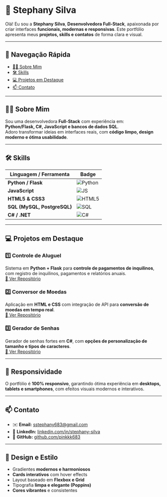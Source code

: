 # 🌸 **Stephany Silva**

Olá! Eu sou a **Stephany Silva**, **Desenvolvedora Full-Stack**, apaixonada por criar interfaces **funcionais, modernas e responsivas**. Este portfólio apresenta meus **projetos, skills e contatos** de forma clara e visual.  

---

## 🔗 **Navegação Rápida**

- [👩‍💻 Sobre Mim](#-sobre-mim)  
- [🛠️ Skills](#-skills)  
- [💻 Projetos em Destaque](#-projetos-em-destaque)  
- [📫 Contato](#-contato)  

---

## 👩‍💻 **Sobre Mim**

Sou uma desenvolvedora **Full-Stack** com experiência em:  
**Python/Flask, C#, JavaScript e bancos de dados SQL**.  
Adoro transformar ideias em interfaces reais, com **código limpo, design moderno e ótima usabilidade**.  

---

## 🛠️ **Skills**

| **Linguagem / Ferramenta** | **Badge** |
|----------------------------|-----------|
| **Python / Flask**         | ![Python](https://img.shields.io/badge/Python-3670A0?style=for-the-badge&logo=python&logoColor=white) |
| **JavaScript**             | ![JS](https://img.shields.io/badge/JavaScript-F7DF1E?style=for-the-badge&logo=javascript&logoColor=black) |
| **HTML5 & CSS3**           | ![HTML5](https://img.shields.io/badge/HTML5-E34F26?style=for-the-badge&logo=html5&logoColor=white) |
| **SQL (MySQL, PostgreSQL)**| ![SQL](https://img.shields.io/badge/SQL-4479A1?style=for-the-badge&logo=mysql&logoColor=white) |
| **C# / .NET**              | ![C#](https://img.shields.io/badge/C%23-239120?style=for-the-badge&logo=c-sharp&logoColor=white) |

---

## 💻 **Projetos em Destaque**

### 1️⃣ **Controle de Aluguel**
Sistema em **Python + Flask** para **controle de pagamentos de inquilinos**, com registro de inquilinos, pagamentos e relatórios anuais.  
[🔗 Ver Repositório](https://github.com/pinkkk683/Inquilinos_control)

### 2️⃣ **Conversor de Moedas**
Aplicação em **HTML e CSS** com integração de API para **conversão de moedas em tempo real**.  
[🔗 Ver Repositório](https://github.com/pinkkk683/conversor-de-moedas)

### 3️⃣ **Gerador de Senhas**
Gerador de senhas fortes em **C#**, com **opções de personalização de tamanho e tipos de caracteres**.  
[🔗 Ver Repositório](https://github.com/pinkkk683/Gerador-de-senhas)

---

## 📱 **Responsividade**

O portfólio é **100% responsivo**, garantindo ótima experiência em **desktops, tablets e smartphones**, com efeitos visuais modernos e interativos.  

---

## 📫 **Contato**

- ✉️ **Email:** [sstephany683@gmail.com](mailto:sstephany683@gmail.com)  
- 🔗 **LinkedIn:** [linkedin.com/in/stephany-silva](https://www.linkedin.com/in/stephany-silva-442b3a2b8)  
- 🐙 **GitHub:** [github.com/pinkkk683](https://github.com/pinkkk683)  

---

## 🎨 **Design e Estilo**

- Gradientes **modernos e harmoniosos**  
- **Cards interativos** com hover effects  
- Layout baseado em **Flexbox e Grid**  
- Tipografia **limpa e elegante (Poppins)**  
- **Cores vibrantes** e consistentes  
